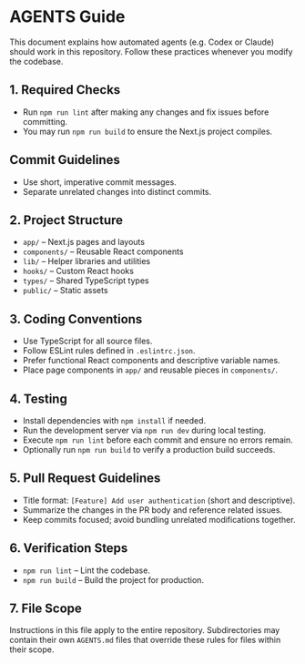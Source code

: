 # AGENTS Guide

This document explains how automated agents (e.g. Codex or Claude) should work in
this repository. Follow these practices whenever you modify the codebase.

## 1. Required Checks

- Run `npm run lint` after making any changes and fix issues before committing.
- You may run `npm run build` to ensure the Next.js project compiles.

## Commit Guidelines

- Use short, imperative commit messages.
- Separate unrelated changes into distinct commits.

## 2. Project Structure

- `app/` – Next.js pages and layouts
- `components/` – Reusable React components
- `lib/` – Helper libraries and utilities
- `hooks/` – Custom React hooks
- `types/` – Shared TypeScript types
- `public/` – Static assets

## 3. Coding Conventions

- Use TypeScript for all source files.
- Follow ESLint rules defined in `.eslintrc.json`.
- Prefer functional React components and descriptive variable names.
- Place page components in `app/` and reusable pieces in `components/`.

## 4. Testing

- Install dependencies with `npm install` if needed.
- Run the development server via `npm run dev` during local testing.
- Execute `npm run lint` before each commit and ensure no errors remain.
- Optionally run `npm run build` to verify a production build succeeds.

## 5. Pull Request Guidelines

- Title format: `[Feature] Add user authentication` (short and descriptive).
- Summarize the changes in the PR body and reference related issues.
- Keep commits focused; avoid bundling unrelated modifications together.

## 6. Verification Steps

- `npm run lint` – Lint the codebase.
- `npm run build` – Build the project for production.

## 7. File Scope

Instructions in this file apply to the entire repository. Subdirectories may
contain their own `AGENTS.md` files that override these rules for files within
their scope.
